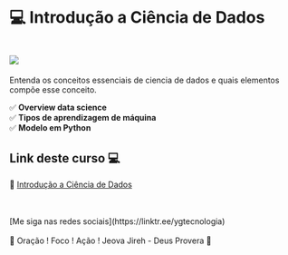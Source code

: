 # 💻   Introdução a Ciência de Dados

<h1>
   <img src="https://i.ibb.co/fX1P4BF/D9492410.jpg" border="0">
</h1>

Entenda os conceitos essenciais de ciencia de dados e quais elementos compõe esse conceito.

✅ **Overview data science**<br>
✅ **Tipos de aprendizagem de máquina**<br>
✅ **Modelo em Python**<br>


## Link deste curso  💻

 🎯 <a href="https://digitalinnovation.one/cursos/introducao-a-ciencia-de-dados?ref=certificate/D9492410" target="_blank">Introdução a Ciência de Dados</a>

<br>
<br>
[Me siga nas redes sociais](https://linktr.ee/ygtecnologia)
<br>
<br> 
🙏 Oração ! Foco ! Ação ! Jeova Jireh - Deus Provera 🙏  
